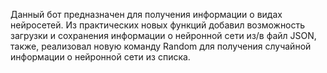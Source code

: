Данный бот предназначен для получения информации о видах нейросетей. Из практических новых функций добавил возможность загрузки и сохранения информации о нейронной сети из/в файл JSON, также,
реализовал новую команду Random для получения случайной информации о нейронной сети из списка.

